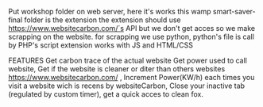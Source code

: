 Put workshop folder on web server, here it's works this wamp
smart-saver-final folder is the extension
the extension should use https://www.websitecarbon.com/´s API but we don't get acces so we make scrapping on the website.
for scrapping we use python, python's file is call by PHP's script
extension works with JS and HTML/CSS


FEATURES
Get carbon trace of the actual website
Get power used to call website,
Get if the website is cleaner or diter than others websites https://www.websitecarbon.com/ ,
Increment Power(KW/h) each times you visit a website wich is recens by websiteCarbon,
Close your inactive tab (regulated by custom timer),
get a quick acces to clean fox.
